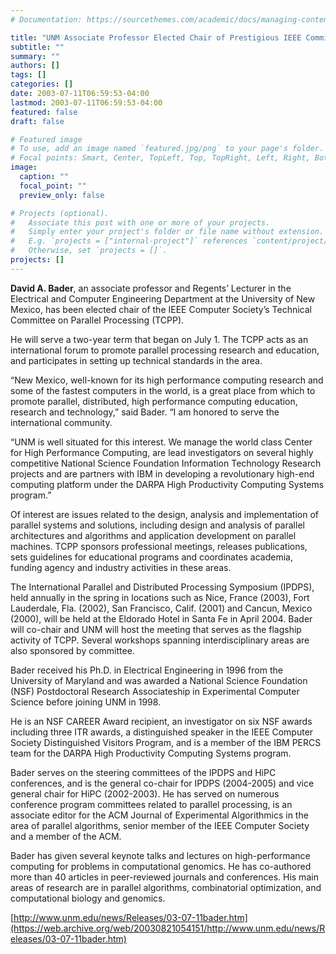 ```yaml
---
# Documentation: https://sourcethemes.com/academic/docs/managing-content/

title: "UNM Associate Professor Elected Chair of Prestigious IEEE Committee on Parallel Processing"
subtitle: ""
summary: ""
authors: []
tags: []
categories: []
date: 2003-07-11T06:59:53-04:00
lastmod: 2003-07-11T06:59:53-04:00
featured: false
draft: false

# Featured image
# To use, add an image named `featured.jpg/png` to your page's folder.
# Focal points: Smart, Center, TopLeft, Top, TopRight, Left, Right, BottomLeft, Bottom, BottomRight.
image:
  caption: ""
  focal_point: ""
  preview_only: false

# Projects (optional).
#   Associate this post with one or more of your projects.
#   Simply enter your project's folder or file name without extension.
#   E.g. `projects = ["internal-project"]` references `content/project/deep-learning/index.md`.
#   Otherwise, set `projects = []`.
projects: []
---
```


**David A. Bader**, an associate professor and Regents’ Lecturer in the Electrical and Computer Engineering Department at the University of New Mexico, has been elected chair of the IEEE Computer Society’s Technical Committee on Parallel Processing (TCPP). 

He will serve a two-year term that began on July 1. The TCPP acts as an international forum to promote parallel processing research and education, and participates in setting up technical standards in the area. 

“New Mexico, well-known for its high performance computing research and some of the fastest computers in the world, is a great place from which to promote parallel, distributed, high performance computing education, research and technology,” said Bader. “I am honored to serve the international community.

“UNM is well situated for this interest. We manage the world class Center for High Performance Computing, are lead investigators on several highly competitive National Science Foundation Information Technology Research projects and are partners with IBM in developing a revolutionary high-end computing platform under the DARPA High Productivity Computing Systems program.”

Of interest are issues related to the design, analysis and implementation of parallel systems and solutions, including design and analysis of parallel architectures and algorithms and application development on parallel machines. TCPP sponsors professional meetings, releases publications, sets guidelines for educational programs and coordinates academia, funding agency and industry activities in these areas. 

The International Parallel and Distributed Processing  Symposium (IPDPS), held annually in the spring in locations such as Nice, France (2003), Fort Lauderdale, Fla. (2002), San Francisco, Calif. (2001) and Cancun, Mexico (2000), will be held at the Eldorado Hotel in Santa Fe in April 2004. Bader will co-chair and UNM will host the meeting that serves as the flagship activity of TCPP. Several workshops spanning interdisciplinary areas are also sponsored by committee.

Bader received his Ph.D. in Electrical Engineering in 1996 from the University of Maryland and was awarded a National Science Foundation (NSF) Postdoctoral Research Associateship in Experimental Computer Science before joining UNM in 1998.  

He is an NSF CAREER Award recipient, an investigator on six NSF awards including three ITR awards, a distinguished speaker in the IEEE Computer Society Distinguished Visitors Program, and is a member of the IBM PERCS team for the DARPA High Productivity Computing Systems program. 

Bader serves on the steering committees of the IPDPS and HiPC conferences, and is the general co-chair for IPDPS (2004-2005) and vice general chair for HiPC (2002-2003). He has served on numerous conference program committees related to parallel processing, is an associate editor for the ACM Journal of Experimental Algorithmics in the area of parallel algorithms, senior member of the IEEE Computer Society and a member of the ACM.

Bader has given several keynote talks and lectures on high-performance computing for problems in computational genomics.  He has co-authored more than 40 articles in peer-reviewed journals and conferences. His main areas of research are in parallel algorithms, combinatorial optimization, and computational biology and genomics.

[http://www.unm.edu/news/Releases/03-07-11bader.htm](https://web.archive.org/web/20030821054151/http://www.unm.edu/news/Releases/03-07-11bader.htm)
